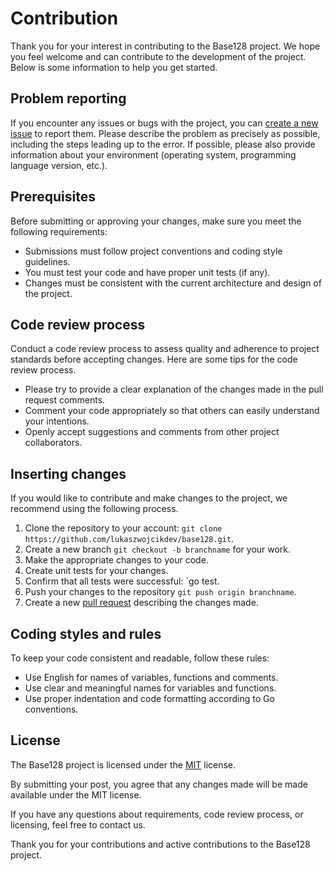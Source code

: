 
# Contribution

Thank you for your interest in contributing to the Base128 project.
We hope you feel welcome and can contribute to the development of the project.
Below is some information to help you get started.

## Problem reporting

If you encounter any issues or bugs with the project, you can [create a new issue](https://github.com/lukaszwojcikdev/base128/issues/new) to report them.
Please describe the problem as precisely as possible, including the steps leading up to the error.
If possible, please also provide information about your environment (operating system, programming language version, etc.).

## Prerequisites

Before submitting or approving your changes, make sure you meet the following requirements:

- Submissions must follow project conventions and coding style guidelines.
- You must test your code and have proper unit tests (if any).
- Changes must be consistent with the current architecture and design of the project.

## Code review process

Conduct a code review process to assess quality and adherence to project standards before accepting changes.
Here are some tips for the code review process.

- Please try to provide a clear explanation of the changes made in the pull request comments.
- Comment your code appropriately so that others can easily understand your intentions.
- Openly accept suggestions and comments from other project collaborators.

## Inserting changes

If you would like to contribute and make changes to the project, we recommend using the following process.

1. Clone the repository to your account: `git clone https://github.com/lukaszwojcikdev/base128.git`.
2. Create a new branch `git checkout -b branchname` for your work.
3. Make the appropriate changes to your code. 
4. Create unit tests for your changes. 
5. Confirm that all tests were successful: `go test.
6. Push your changes to the repository `git push origin branchname`.
7. Create a new [pull request](https://github.com/lukaszwojcikdev/base128/pulls) describing the changes made.

## Coding styles and rules

To keep your code consistent and readable, follow these rules:

- Use English for names of variables, functions and comments.
- Use clear and meaningful names for variables and functions.
- Use proper indentation and code formatting according to Go conventions.

## License

The Base128 project is licensed under the [MIT](https://github.com/lukaszwojcikdev/base128/blob/main/LICENSE) license.

By submitting your post, you agree that any changes made will be made available under the MIT license.

If you have any questions about requirements, code review process, or licensing, feel free to contact us.

Thank you for your contributions and active contributions to the Base128 project.

```

